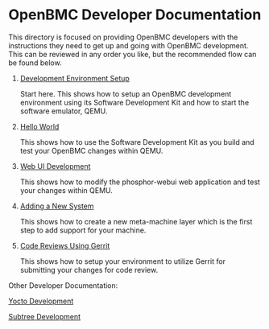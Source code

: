 # OpenBMC Developer Documentation
This directory is focused on providing OpenBMC developers with the instructions
they need to get up and going with OpenBMC development. This can be reviewed in
any order you like, but the recommended flow can be found below.

1. [Development Environment Setup](dev-environment.md)

   Start here. This shows how to setup an OpenBMC development environment using
   its Software Development Kit and how to start the software emulator, QEMU.

2. [Hello World](sdk-hello-world.md)

   This shows how to use the Software Development Kit as you build and test your
   OpenBMC changes within QEMU.

3. [Web UI Development](web-ui.md)

   This shows how to modify the phosphor-webui web application and test your
   changes within QEMU.

4. [Adding a New System](add-new-system.md)

   This shows how to create a new meta-machine layer which is the first step to
   add support for your machine.

5. [Code Reviews Using Gerrit](gerrit-setup.md)

   This shows how to setup your environment to utilize Gerrit for submitting
   your changes for code review.

Other Developer Documentation:

[Yocto Development](yocto-development.md)

[Subtree Development](subtree.md)
